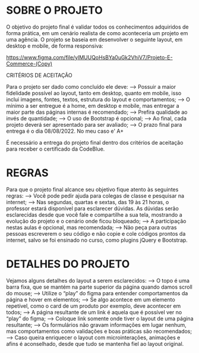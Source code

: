 # SOBRE O PROJETO

O objetivo do projeto final é validar todos os conhecimentos adquiridos de forma prática, em um cenário realista de como aconteceria um projeto em uma agência.
O projeto se baseia em desenvolver o seguinte layout, em desktop e mobile, de forma responsiva:

https://www.figma.com/file/ylMUUQoHsBYa0uGk2VhiV7/Projeto-E-Commerce-(Copy)

CRITÉRIOS DE ACEITAÇÃO

Para o projeto ser dado como concluído ele deve:
--> Possuir a maior fidelidade possível ao layout, tanto em desktop, quanto em mobile, isso inclui imagens, fontes, textos, estrutura do layout e comportamentos;
--> O mínimo a ser entregue é a home, em desktop e mobile, mas entregar a maior parte das páginas internas é recomendado;
--> Prefira qualidade ao invés de quantidade;
--> O uso de Bootstrap é opcional;
--> Ao final, cada projeto deverá ser apresentado para ser avaliado;
--> O prazo final para entrega é o dia 08/08/2022. No meu caso e' A+ 

É necessário a entrega do projeto final dentro dos critérios de aceitação para receber o certificado da CodeBlue.

# REGRAS

Para que o projeto final alcance seu objetivo fique atento às seguintes regras:
--> Você pode pedir ajuda para colegas de classe e pesquisar na internet;
--> Nas segundas, quartas e sextas, das 19 às 21 horas, o professor estará disponível para esclarecer dúvidas. As dúvidas serão esclarecidas desde que você fale e compartilhe a sua tela, mostrando a evolução do projeto e o cenário onde ficou bloqueado;
--> A participação nestas aulas é opcional, mas recomendada;
--> Não peça para outras pessoas escreverem o seu código e não copie e cole códigos prontos da internet, salvo se foi ensinado no curso, como plugins jQuery e Bootstrap.

# DETALHES DO PROJETO

Vejamos alguns detalhes do layout a serem esclarecidos:
--> O topo é uma barra fixa, que se mantém na parte superior da página quando damos scroll do mouse;
--> Utilize o “play” do figma para entender comportamentos da página e hover em elementos;
--> Se algo acontece em um elemento repetível, como o card de um produto por exemplo, deve acontecer em todos;
--> A página resultante de um link é aquela que é possível ver no “play” do figma;
--> Coloque link somente onde tiver o layout de uma página resultante;
--> Os formulários não gravam informações em lugar nenhum, mas comportamentos como validações e boas práticas são recomendados;
--> Caso queira enriquecer o layout com microinterações, animações e afins é aconselhado, desde que tudo se mantenha fiel ao layout original.
